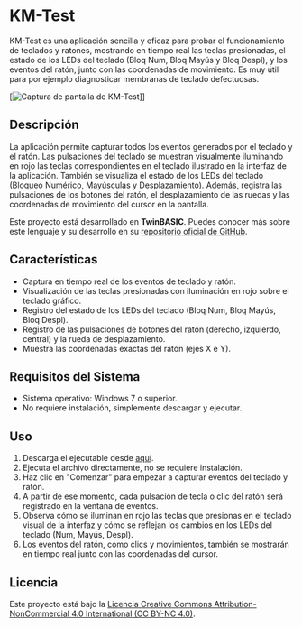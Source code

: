 # KM-Test

KM-Test es una aplicación sencilla y eficaz para probar el funcionamiento de teclados y ratones, mostrando en tiempo real las teclas presionadas, el estado de los LEDs del teclado (Bloq Num, Bloq Mayús y Bloq Despl), y los eventos del ratón, junto con las coordenadas de movimiento. Es muy útil para por ejemplo diagnosticar membranas de teclado defectuosas.

[![Captura de pantalla de KM-Test](http://www.bluebit.es/soft/kmtest.png)]]

## Descripción

La aplicación permite capturar todos los eventos generados por el teclado y el ratón. Las pulsaciones del teclado se muestran visualmente iluminando en rojo las teclas correspondientes en el teclado ilustrado en la interfaz de la aplicación. También se visualiza el estado de los LEDs del teclado (Bloqueo Numérico, Mayúsculas y Desplazamiento). Además, registra las pulsaciones de los botones del ratón, el desplazamiento de las ruedas y las coordenadas de movimiento del cursor en la pantalla.

Este proyecto está desarrollado en **TwinBASIC**. Puedes conocer más sobre este lenguaje y su desarrollo en su [repositorio oficial de GitHub](https://github.com/twinbasic/twinbasic).

## Características

- Captura en tiempo real de los eventos de teclado y ratón.
- Visualización de las teclas presionadas con iluminación en rojo sobre el teclado gráfico.
- Registro del estado de los LEDs del teclado (Bloq Num, Bloq Mayús, Bloq Despl).
- Registro de las pulsaciones de botones del ratón (derecho, izquierdo, central) y la rueda de desplazamiento.
- Muestra las coordenadas exactas del ratón (ejes X e Y).

## Requisitos del Sistema

- Sistema operativo: Windows 7 o superior.
- No requiere instalación, simplemente descargar y ejecutar.

## Uso

1. Descarga el ejecutable desde [aquí](https://github.com/marcoslm/kmtest/raw/main/Build/kmtest_win32.exe).
2. Ejecuta el archivo directamente, no se requiere instalación.
3. Haz clic en "Comenzar" para empezar a capturar eventos del teclado y ratón.
4. A partir de ese momento, cada pulsación de tecla o clic del ratón será registrado en la ventana de eventos.
5. Observa cómo se iluminan en rojo las teclas que presionas en el teclado visual de la interfaz y cómo se reflejan los cambios en los LEDs del teclado (Num, Mayús, Despl).
6. Los eventos del ratón, como clics y movimientos, también se mostrarán en tiempo real junto con las coordenadas del cursor.

## Licencia

Este proyecto está bajo la [Licencia Creative Commons Attribution-NonCommercial 4.0 International (CC BY-NC 4.0)]([LICENSE](https://github.com/marcoslm/kmtest/raw/main/LICENSE)).


